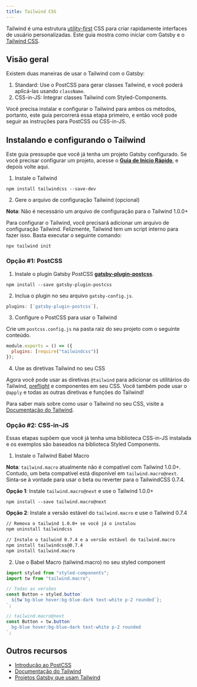 ```yaml
---
title: Tailwind CSS
---
```


Tailwind é uma estrutura [utility-first](https://tailwindcss.com/docs/utility-first/) CSS para criar rapidamente interfaces de usuário personalizadas. Este guia mostra como iniciar com Gatsby e o [Tailwind CSS](https://tailwindcss.com/).

## Visão geral

Existem duas maneiras de usar o Tailwind com o Gatsby:

1. Standard: Use o PostCSS para gerar classes Tailwind, e você poderá aplicá-las usando `className`.
2. CSS-in-JS: Integrar classes Tailwind com Styled-Components.

Você precisa instalar e configurar o Tailwind para ambos os métodos, portanto, este guia percorrerá essa etapa primeiro, e então você pode seguir as instruções para PostCSS ou CSS-in-JS.

## Instalando e configurando o Tailwind

Este guia pressupõe que você já tenha um projeto Gatsby configurado. Se você precisar configurar um projeto, acesse o [**Guia de Inicio Rápido**](/docs/quick-start), e depois volte aqui.

1. Instale o Tailwind

```shell
npm install tailwindcss --save-dev
```

2. Gere o arquivo de configuração Tailwind (opcional)

**Nota**: Não é necessário um arquivo de configuração para o Tailwind 1.0.0+

Para configurar o Tailwind, você precisará adicionar um arquivo de configuração Tailwind. Felizmente, Tailwind tem um script interno para fazer isso. Basta executar o seguinte comando:

```shell
npx tailwind init
```

### Opção #1: PostCSS

1.  Instale o plugin Gatsby PostCSS [**gatsby-plugin-postcss**](https://github.com/gatsbyjs/gatsby/tree/master/packages/gatsby-plugin-postcss).

```shell
npm install --save gatsby-plugin-postcss
```

2.  Inclua o plugin no seu arquivo `gatsby-config.js`.

```javascript:title=gatsby-config.js
plugins: [`gatsby-plugin-postcss`],
```

3. Configure o PostCSS para usar o Tailwind

Crie um `postcss.config.js` na pasta raiz do seu projeto com o seguinte conteúdo.

```javascript:title=postcss.config.js
module.exports = () => ({
  plugins: [require("tailwindcss")]
});
```

4. Use as diretivas Tailwind no seu CSS

Agora você pode usar as diretivas `@tailwind` para adicionar os utilitários do Tailwind, [preflight](https://tailwindcss.com/docs/preflight/) e componentes em seu CSS. Você também pode usar o `@apply` e todas as outras diretivas e funções do Tailwind!

Para saber mais sobre como usar o Tailwind no seu CSS, visite a [Documentação do Tailwind](https://tailwindcss.com/docs/installation#3-use-tailwind-in-your-css).

### Opção #2: CSS-in-JS

Essas etapas supõem que você já tenha uma biblioteca CSS-in-JS instalada e os exemplos são baseados na biblioteca Styled Components.

1. Instale o Tailwind Babel Macro

**Nota**: `tailwind.macro` atualmente não é compatível com Tailwind 1.0.0+. Contudo, um beta compatível está disponível em `tailwind.macro@next`. Sinta-se à vontade para usar o beta ou reverter para o TailwindCSS 0.7.4.

**Opção 1**: Instale `tailwind.macro@next` e use o Tailwind 1.0.0+

```shell
npm install --save tailwind.macro@next
```

**Opção 2**: Instale a versão estável do `tailwind.macro` e use o Tailwind 0.7.4

```bash
// Remova o tailwind 1.0.0+ se você já o instalou
npm uninstall tailwindcss

// Instale o tailwind 0.7.4 e a versão estável do tailwind.macro
npm install tailwindcss@0.7.4
npm install tailwind.macro
```

2. Use o Babel Macro (tailwind.macro) no seu styled component

```javascript
import styled from "styled-components";
import tw from "tailwind.macro";

// Todas as versões
const Button = styled.button`
  ${tw`bg-blue hover:bg-blue-dark text-white p-2 rounded`};
`;

// tailwind.macro@next
const Button = tw.button`
  bg-blue hover:bg-blue-dark text-white p-2 rounded
`;
```

## Outros recursos

- [Introdução ao PostCSS](https://www.smashingmagazine.com/2015/12/introduction-to-postcss/)
- [Documentação do Tailwind](https://tailwindcss.com/)
- [Projetos Gatsby que usam Tailwind](/starters/?c=Styling%3ATailwind&v=2)
